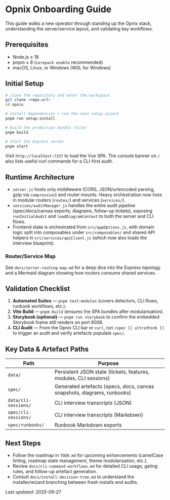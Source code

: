 # Opnix Onboarding Guide

This guide walks a new operator through standing up the Opnix stack, understanding the server/service layout, and validating key workflows.

## Prerequisites
- Node.js ≥ 18
- pnpm ≥ 8 (`corepack enable` recommended)
- macOS, Linux, or Windows (WSL for Windows)

## Initial Setup
```bash
# clone the repository and enter the workspace
git clone <repo-url>
cd opnix

# install dependencies + run the neon setup wizard
pnpm run setup:install

# build the production bundle (Vite)
pnpm build

# start the Express server
pnpm start
```

Visit `http://localhost:7337` to load the Vue SPA. The console banner on `/` also lists useful curl commands for a CLI-first audit.

## Runtime Architecture
- `server.js` hosts only middleware (CORS, JSON/urlencoded parsing, gzip via `compression`) and router mounts. Heavy orchestration now lives in modular routers (`routes/`) and services (`services/`).
- `services/auditManager.js` handles the entire audit pipeline (spec/docs/canvas exports, diagrams, follow-up tickets), exposing `runInitialAudit` and `loadDiagramContext` to both the server and CLI flows.
- Frontend state is orchestrated from `src/appOptions.js`, with domain logic split into composables under `src/composables/` and shared API helpers in `src/services/apiClient.js` (which now also loads the interview blueprint).

### Router/Service Map
See `docs/server-routing-map.md` for a deep dive into the Express topology and a Mermaid diagram showing how routers consume shared services.

## Validation Checklist
1. **Automated Suites** — `pnpm test:modules` (covers detectors, CLI flows, runbook workflows, etc.).
2. **Vite Build** — `pnpm build` (ensures the SPA bundles after modularisation).
3. **Storybook (optional)** — `pnpm run storybook` to confirm the embedded Storybook frame still renders on port 6006.
4. **CLI Audit** — From the Opnix CLI bar or `curl`, run `/spec [[ ultrathink ]]` to trigger an audit and verify artefacts populate `spec/`.

## Key Data & Artefact Paths
| Path | Purpose |
| --- | --- |
| `data/` | Persistent JSON state (tickets, features, modules, CLI sessions) |
| `spec/` | Generated artefacts (specs, docs, canvas snapshots, diagrams, runbooks) |
| `data/cli-sessions/` | CLI interview transcripts (JSON) |
| `spec/cli-sessions/` | CLI interview transcripts (Markdown) |
| `spec/runbooks/` | Runbook Markdown exports |

## Next Steps
- Follow the roadmap in `TODO.md` for upcoming enhancements (camelCase linting, roadmap state management, theme modularisation, etc.).
- Review `docs/cli-command-workflows.md` for detailed CLI usage, gating rules, and follow-up artefact generation.
- Consult `docs/install-decision-tree.md` to understand the installer/wizard branching between fresh installs and audits.

_Last updated: 2025-09-27_
